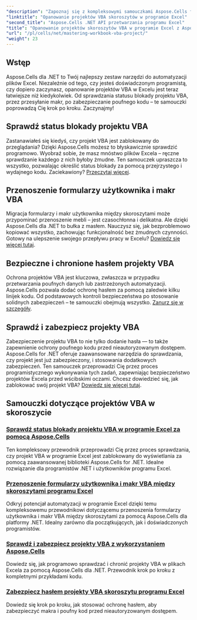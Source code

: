 ```yaml
---
"description": "Zapoznaj się z kompleksowymi samouczkami Aspose.Cells for .NET, aby opanować sprawdzanie stanu blokady projektów VBA w programie Excel, przenoszenie formularzy użytkownika i ochronę projektów VBA."
"linktitle": "Opanowanie projektów VBA skoroszytów w programie Excel"
"second_title": "Aspose.Cells .NET API przetwarzania programu Excel"
"title": "Opanowanie projektów skoroszytów VBA w programie Excel z Aspose.Cells"
"url": "/pl/cells/net/mastering-workbook-vba-project/"
"weight": 23
---
```


## Wstęp

Aspose.Cells dla .NET to Twój najlepszy zestaw narzędzi do automatyzacji plików Excel. Niezależnie od tego, czy jesteś doświadczonym programistą, czy dopiero zaczynasz, opanowanie projektów VBA w Excelu jest teraz łatwiejsze niż kiedykolwiek. Od sprawdzania statusu blokady projektu VBA, przez przesyłanie makr, po zabezpieczanie poufnego kodu – te samouczki poprowadzą Cię krok po kroku. Zaczynajmy!

## Sprawdź status blokady projektu VBA

Zastanawiałeś się kiedyś, czy projekt VBA jest zablokowany do przeglądania? Dzięki Aspose.Cells możesz to błyskawicznie sprawdzić programowo. Wyobraź sobie, że masz mnóstwo plików Excela – ręczne sprawdzanie każdego z nich byłoby żmudne. Ten samouczek upraszcza to wszystko, pozwalając określić status blokady za pomocą przejrzystego i wydajnego kodu. Zaciekawiony? [Przeczytaj więcej](./check-vba-project-lock-status/).

## Przenoszenie formularzy użytkownika i makr VBA

Migracja formularzy i makr użytkownika między skoroszytami może przypominać przenoszenie mebli – jest czasochłonna i delikatna. Ale dzięki Aspose.Cells dla .NET to bułka z masłem. Nauczysz się, jak bezproblemowo kopiować wszystko, zachowując funkcjonalność bez żmudnych czynności. Gotowy na ulepszenie swojego przepływu pracy w Excelu? [Dowiedz się więcej tutaj](./transfer-vba-user-form-and-macro/).

## Bezpieczne i chronione hasłem projekty VBA

Ochrona projektów VBA jest kluczowa, zwłaszcza w przypadku przetwarzania poufnych danych lub zastrzeżonych automatyzacji. Aspose.Cells pozwala dodać ochronę hasłem za pomocą zaledwie kilku linijek kodu. Od podstawowych kontroli bezpieczeństwa po stosowanie solidnych zabezpieczeń – te samouczki obejmują wszystko. [Zanurz się w szczegóły](./password-protect-vba-projects/).

## Sprawdź i zabezpiecz projekty VBA

Zabezpieczenie projektu VBA to nie tylko dodanie hasła — to także zapewnienie ochrony poufnego kodu przed nieautoryzowanym dostępem. Aspose.Cells for .NET oferuje zaawansowane narzędzia do sprawdzania, czy projekt jest już zabezpieczony, i stosowania dodatkowych zabezpieczeń. Ten samouczek przeprowadzi Cię przez proces programistycznego wykonywania tych zadań, zapewniając bezpieczeństwo projektów Excela przed wścibskimi oczami. Chcesz dowiedzieć się, jak zablokować swój projekt VBA? [Dowiedz się więcej tutaj](./check-and-secure-vba-projects-is-protected/).

## Samouczki dotyczące projektów VBA w skoroszycie
### [Sprawdź status blokady projektu VBA w programie Excel za pomocą Aspose.Cells](./check-vba-project-lock-status/)
Ten kompleksowy przewodnik przeprowadzi Cię przez proces sprawdzania, czy projekt VBA w programie Excel jest zablokowany do wyświetlania za pomocą zaawansowanej biblioteki Aspose.Cells for .NET. Idealne rozwiązanie dla programistów .NET i użytkowników programu Excel.
### [Przenoszenie formularzy użytkownika i makr VBA między skoroszytami programu Excel](./transfer-vba-user-form-and-macro/)
Odkryj potencjał automatyzacji w programie Excel dzięki temu kompleksowemu przewodnikowi dotyczącemu przenoszenia formularzy użytkownika i makr VBA między skoroszytami za pomocą Aspose.Cells dla platformy .NET. Idealny zarówno dla początkujących, jak i doświadczonych programistów.
### [Sprawdź i zabezpiecz projekty VBA z wykorzystaniem Aspose.Cells](./check-and-secure-vba-projects-is-protected/)
Dowiedz się, jak programowo sprawdzać i chronić projekty VBA w plikach Excela za pomocą Aspose.Cells dla .NET. Przewodnik krok po kroku z kompletnymi przykładami kodu.
### [Zabezpiecz hasłem projekty VBA skoroszytu programu Excel](./password-protect-vba-projects/)
Dowiedz się krok po kroku, jak stosować ochronę hasłem, aby zabezpieczyć makra i poufny kod przed nieautoryzowanym dostępem.